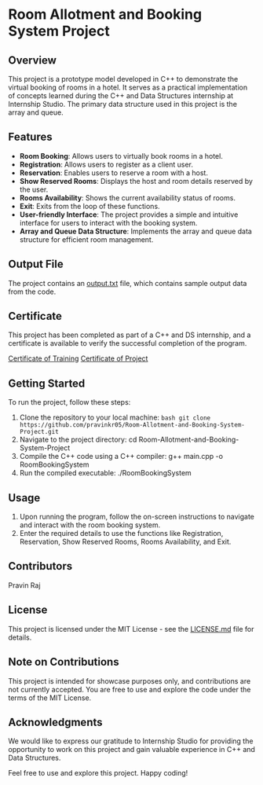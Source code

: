 # Room Allotment and Booking System Project

## Overview

This project is a prototype model developed in C++ to demonstrate the virtual booking of rooms in a hotel. It serves as a practical implementation of concepts learned during the C++ and Data Structures internship at Internship Studio. The primary data structure used in this project is the array and queue.

## Features

- **Room Booking**: Allows users to virtually book rooms in a hotel.
- **Registration**: Allows users to register as a client user.
- **Reservation**: Enables users to reserve a room with a host.
- **Show Reserved Rooms**: Displays the host and room details reserved by the user.
- **Rooms Availability**: Shows the current availability status of rooms.
- **Exit**: Exits from the loop of these functions.
- **User-friendly Interface**: The project provides a simple and intuitive interface for users to interact with the booking system.
- **Array and Queue Data Structure**: Implements the array and queue data structure for efficient room management.

## Output File

The project contains an [output.txt](output.txt) file, which contains sample output data from the code.

## Certificate

This project has been completed as part of a C++ and DS internship, and a certificate is available to verify the successful completion of the program.

[Certificate of Training](training_certificate.pdf)
[Certificate of Project](project_certificate.pdf)

## Getting Started

To run the project, follow these steps:

1. Clone the repository to your local machine: `bash git clone https://github.com/pravinkr05/Room-Allotment-and-Booking-System-Project.git`
2. Navigate to the project directory: cd Room-Allotment-and-Booking-System-Project
3. Compile the C++ code using a C++ compiler: g++ main.cpp -o RoomBookingSystem
4. Run the compiled executable: ./RoomBookingSystem

## Usage

1. Upon running the program, follow the on-screen instructions to navigate and interact with the room booking system.
2. Enter the required details to use the functions like Registration, Reservation, Show Reserved Rooms, Rooms Availability, and Exit.

## Contributors

Pravin Raj

## License

This project is licensed under the MIT License - see the [LICENSE.md](LICENSE.md) file for details.

## Note on Contributions

This project is intended for showcase purposes only, and contributions are not currently accepted. You are free to use and explore the code under the terms of the MIT License.

## Acknowledgments

We would like to express our gratitude to Internship Studio for providing the opportunity to work on this project and gain valuable experience in C++ and Data Structures.

Feel free to use and explore this project. Happy coding!
